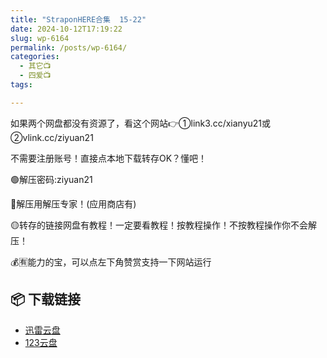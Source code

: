 ```yaml
---
title: "StraponHERE合集  15-22"
date: 2024-10-12T17:19:22
slug: wp-6164
permalink: /posts/wp-6164/
categories:
  - 其它📺
  - 四爱📺
tags:

---
```


如果两个网盘都没有资源了，看这个网站👉①link3.cc/xianyu21或②vlink.cc/ziyuan21

不需要注册账号！直接点本地下载转存OK？懂吧！

🟢解压密码:ziyuan21

🔵解压用解压专家！(应用商店有)

🟡转存的链接网盘有教程！一定要看教程！按教程操作！不按教程操作你不会解压！

💰🈶能力的宝，可以点左下角赞赏支持一下网站运行

## 📦 下载链接
- [迅雷云盘](https://blziyuan21.com/pay-download/6164?key=aa12c44de1&down_id=0)
- [123云盘](https://blziyuan21.com/pay-download/6164?key=aa12c44de1&down_id=1)

